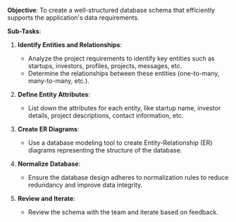 **Objective**: To create a well-structured database schema that efficiently supports the application's data requirements.

**Sub-Tasks**:
1. **Identify Entities and Relationships**:
   - Analyze the project requirements to identify key entities such as startups, investors, profiles, projects, messages, etc.
   - Determine the relationships between these entities (one-to-many, many-to-many, etc.).

2. **Define Entity Attributes**:
   - List down the attributes for each entity, like startup name, investor details, project descriptions, contact information, etc.

3. **Create ER Diagrams**:
   - Use a database modeling tool to create Entity-Relationship (ER) diagrams representing the structure of the database.

4. **Normalize Database**:
   - Ensure the database design adheres to normalization rules to reduce redundancy and improve data integrity.

5. **Review and Iterate**:
   - Review the schema with the team and iterate based on feedback.
